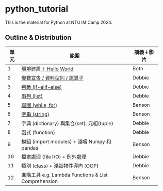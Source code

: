 # python_tutorial
This is the material for Python at NTU IM Camp 2024. 

## Outline & Distribution

| 單元 | 範圍                                                | 講義＋影片 |
| ---- | --------------------------------------------------- | ---------- |
| 1    | [環境建置＋ Hello World](./ch1_introduction/intro.md)    | Both      |
| 2    | [變數宣告 / 資料型別 / 運算子](https://im-camp-python-team.gitbook.io/2024-ntuimcamp-py/handout/chapter2) | Debbie     |
| 3    | [判斷 (if-elif-else)](https://im-camp-python-team.gitbook.io/2024-ntuimcamp-py/handout/chapter3) | Debbie     |
| 4    | [串列 (list)](./ch4_list.md)                        | Debbie     |
| 5    | [迴圈 (while, for)](./ch5_loops_handout/loops.md)   | Benson     |
| 6    | [字串 (string)](./ch6_string_handout/string.md)     | Benson     |
| 7    | 字典 (dictionary) 與集合(set), 元組(tuple)          | Debbie     |
| 8    | 函式 (function)                                     | Debbie     |
| 9    | 模組 (import modules) + 淺嚐 Numpy 和 pandas        | Benson     |
| 10   | 檔案處理 (file I/O) + 例外處理                      | Debbie     |
| 11   | 類別 (class) + 淺談物件導向 (OOP)                   | Debbie     |
| 12   | 進階工具 e.g. Lambda Functions & List Comprehension | Benson     |